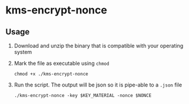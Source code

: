 # kms-encrypt-nonce

## Usage

1. Download and unzip the binary that is compatible with your operating system

2. Mark the file as executable using `chmod`

    ```
    chmod +x ./kms-encrypt-nonce
    ```

3. Run the script. The output will be json so it is pipe-able to a `.json` file

    ```
    ./kms-encrypt-nonce -key $KEY_MATERIAL -nonce $NONCE
    ```